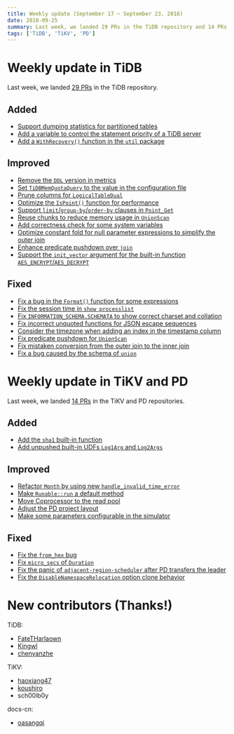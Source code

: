 ```yaml
---
title: Weekly update (September 17 ~ September 23, 2018)
date: 2018-09-25
summary: Last week, we landed 29 PRs in the TiDB repository and 14 PRs in the TiKV and PD repositories.
tags: ['TiDB', 'TiKV', 'PD']
---
```


# Weekly update in TiDB

Last week, we landed [29 PRs](https://github.com/pingcap/tidb/pulls?utf8=%E2%9C%93&q=is%3Apr+is%3Amerged+merged%3A2018-09-17..2018-09-23+) in the TiDB repository.

## Added

* [Support dumping statistics for partitioned tables](https://github.com/pingcap/tidb/pull/7753)
* [Add a variable to control the statement priority of a TiDB server](https://github.com/pingcap/tidb/pull/7694)
* [Add a `WithRecovery()` function in the `util` package](https://github.com/pingcap/tidb/pull/7666)

## Improved

* [Remove the `DDL` version in metrics](https://github.com/pingcap/tidb/pull/7737)
* [Set `TiDBMemQuotaQuery` to the value in the configuration file](https://github.com/pingcap/tidb/pull/7729)
* [Prune columns for `LogicalTableDual`](https://github.com/pingcap/tidb/pull/7725)
* [Optimize the `IsPoint()` function for performance](https://github.com/pingcap/tidb/pull/7722)
* [Support `limit`/`group-by`/`order-by` clauses in `Point_Get`](https://github.com/pingcap/tidb/pull/7720)
* [Reuse chunks to reduce memory usage in `UnionScan`](https://github.com/pingcap/tidb/pull/7717)
* [Add correctness check for some system variables](https://github.com/pingcap/tidb/pull/7716)
* [Optimize constant fold for null parameter expressions to simplify the outer join](https://github.com/pingcap/tidb/pull/7696)
* [Enhance predicate pushdown over `join`](https://github.com/pingcap/tidb/pull/7645)
* [Support the `init_vector` argument for the built-in function `AES_ENCRYPT`/`AES_DECRYPT`](https://github.com/pingcap/tidb/pull/7425)

## Fixed

* [Fix a bug in the `Format()` function for some expressions](https://github.com/pingcap/tidb/pull/7770)
* [Fix the session time in `show processlist`](https://github.com/pingcap/tidb/pull/7765)
* [Fix `INFORMATION_SCHEMA.SCHEMATA` to show correct charset and collation](https://github.com/pingcap/tidb/pull/7751)
* [Fix incorrect unquoted functions for JSON escape sequences](https://github.com/pingcap/tidb/pull/7745)
* [Consider the timezone when adding an index in the timestamp column](https://github.com/pingcap/tidb/pull/7724)
* [Fix predicate pushdown for `UnionScan`](https://github.com/pingcap/tidb/pull/7695)
* [Fix mistaken conversion from the outer join to the inner join](https://github.com/pingcap/tidb/pull/7689)
* [Fix a bug caused by the schema of `union`](https://github.com/pingcap/tidb/pull/7680)

# Weekly update in TiKV and PD

Last week, we landed [14 PRs](https://github.com/search?utf8=%E2%9C%93&q=repo%3Atikv%2Ftikv+repo%3Apingcap%2Fpd+is%3Apr+is%3Amerged+merged%3A2018-09-17..2018-09-23&type=Issues) in the TiKV and PD repositories.

## Added

* [Add the `sha1` built-in function](https://github.com/tikv/tikv/pull/3612)
* [Add unpushed built-in UDFs `Log1Arg` and `Log2Args`](https://github.com/tikv/tikv/pull/3603)

## Improved

* [Refactor `Month` by using new `handle_invalid_time_error`](https://github.com/tikv/tikv/pull/3615)
* [Make `Runable::run` a default method](https://github.com/tikv/tikv/pull/3593)
* [Move Coprocessor to the read pool](https://github.com/tikv/tikv/pull/3515)
* [Adjust the PD project layout](https://github.com/pingcap/pd/pull/1245)
* [Make some parameters configurable in the simulator](https://github.com/pingcap/pd/pull/1248)

## Fixed

* [Fix the `from_hex` bug](https://github.com/tikv/tikv/pull/2873)
* [Fix `micro_secs` of `Duration`](https://github.com/tikv/tikv/pull/3625)
* [Fix the panic of `adjacent-region-scheduler` after PD transfers the leader](https://github.com/pingcap/pd/pull/1250)
* [Fix the `DisableNamespaceRelocation` option clone behavior](https://github.com/pingcap/pd/pull/1251)

# New contributors (Thanks!)

TiDB:

- [FateTHarlaown](https://github.com/FateTHarlaown)
- [Kingwl](https://github.com/Kingwl)
- [chenyanzhe](https://github.com/chenyanzhe)

TiKV:

- [haoxiang47](https://github.com/haoxiang47)
- [koushiro](https://github.com/koushiro)
- sch00lb0y

docs-cn:

- [oasangqi](https://github.com/oasangqi)